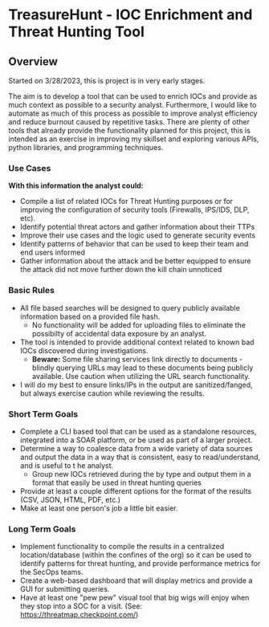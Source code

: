 # TreasureHunt - IOC Enrichment and Threat Hunting Tool

## Overview

Started on 3/28/2023, this is project is in very early stages.

The aim is to develop a tool that can be used to enrich IOCs and provide as much context as possible to a security analyst. Furthermore, I would like to automate as much of this process as possible to improve analyst efficiency and reduce burnout caused by repetitive tasks. There are plenty of other tools that already provide the functionality planned for this project, this is intended as an exercise in improving my skillset and exploring various APIs, python libraries, and programming techniques. 

### Use Cases

__With this information the analyst could:__
- Compile a list of related IOCs for Threat Hunting purposes or for improving the configuration of security tools (Firewalls, IPS/IDS, DLP, etc).
- Identify potential threat actors and gather information about their TTPs
- Improve their use cases and the logic used to generate security events
- Identify patterns of behavior that can be used to keep their team and end users informed
- Gather information about the attack and be better equipped to ensure the attack did not move further down the kill chain unnoticed

### Basic Rules

- All file based searches will be designed to query publicly available information based on a provided file hash. 
    - No functionality will be added for uploading files to eliminate the possibilty of accidental data exposure by an analyst. 
- The tool is intended to provide additional context related to known bad IOCs discovered during investigations. 
    - __**Beware:**__ Some file sharing services link directly to documents - blindly querying URLs may lead to these documents being publicly available. Use caution when utilizing the URL search functionality. 
- I will do my best to ensure links/IPs in the output are sanitized/fanged, but always exercise caution while reviewing the results.

### Short Term Goals

- Complete a CLI based tool that can be used as a standalone resources, integrated into a SOAR platform, or be used as part of a larger project. 
- Determine a way to coalesce data from a wide variety of data sources and output the data in a way that is consistent, easy to read/understand, and is useful to t he analyst. 
    - Group new IOCs retrieved during the by type and output them in a format that easily be used in threat hunting queries 
- Provide at least a couple different options for the format of the results (CSV, JSON, HTML, PDF, etc.)
- Make at least one person's job a little bit easier. 

### Long Term Goals 

- Implement functionality to compile the results in a centralized location/database (within the confines of the org) so it can be used to identify patterns for threat hunting, and provide performance metrics for the SecOps teams. 
- Create a web-based dashboard that will display metrics and provide a GUI for submitting queries.
- Have at least one "pew pew" visual tool that big wigs will enjoy when they stop into a SOC for a visit. (See: https://threatmap.checkpoint.com/)

